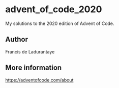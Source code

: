 # advent_of_code_2020

My solutions to the 2020 edition of Advent of Code.

## Author

Francis de Ladurantaye

## More information

https://adventofcode.com/about
